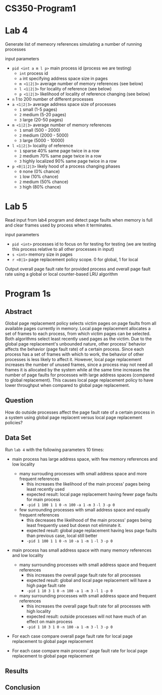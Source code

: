 # CS350-Program1

# Lab 4
Generate list of memeory references simulating a number of running processes

input parameters
- `pid <int a m l p>` main process id (process we are testing)
    - `int` process id
    - `a` int specifying address space size in pages
    - `m <1|2|3>` average number of memory references (see below)
    - `l <1|2|3>` for locality of reference (see below)
    - `p <1|2|3>` likelihood of locality of reference changing (see below)
- `n` 1 to 200 number of different processes
- `a <1|2|3>` average address space size of processes
    - `1` small (1-5 pages)
    - `2` medium (5-20 pages)
    - `3` large (20-50 pages)
- `m <1|2|3>` average number of memory references
    - `1` small (500 - 2000)
    - `2` medium (2000 - 5000)
    - `3` large (5000 - 10000)
- `l <1|2|3>` locality of reference
    - `1` sparse 40% same page twice in a row
    - `2` medium 70% same page twice in a row
    - `3` highly localized 90% same page twice in a row
- `p <0|1|2|3>` likely hood of a process changing phases
    - `0` none (0% chance)
    - `1` low (10% chance)
    - `2` medium (50% chance)
    - `3` high (80% chance)

# Lab 5
Read input from lab4 program and detect page faults when memory is full
and clear frames used by process when it terminates.

input parameters
- `pid <int>` processes id to focus on for testing for testing (we are testing this process relative to all other processes in input)
- `s <int>` memory size in pages
- `r <0|1>` page replacement policy scope. 0 for global, 1 for local

Output overall page fault rate for provided process and overall page fault rate using a global or local counter-based LRU algorithm

# Program 1s
## Abstract
Global page replacement policy selects victim pages on page faults from all available
pages currently in memory. Local page replacement allocates a set of frames to each
process, from which victim pages can be selected. Both algorithms select least recently
used pages as the victim. Due to the global page replacement's unbounded nature,
other process' behavior affects the behavior (page fault rate) of a certain process.
Since each process has a set of frames with which to work, the behavior of other processes
is less likely to affect it. However, local page replacement increases the number
of unused frames, since a process may not need all frames it is allocated by the 
system while at the same time increases the number of page faults for processes with
large address spaces (compared to global replacement). This causes local page replacement
policy to have lower throughput when compared to global page replacement.

## Question
How do outside processes affect the page fault rate of a certain process in a 
system using global page replacent versus local page replacement policies?

## Data Set
Run `lab 4` with the following parameters 10 times:
- main process has large address space, with few memory references and low locality
    - many surrouding processes with small address space and more frequent references
        - this increases the likelihood of the main process' pages being least recently used
        - expected result: local page replacement having fewer page faults for main process
        - `-pid 1 100 1 1 0` `-n 100` `-a 1` `-m 3` `-l 3` `-p 0`
    - few surrounding processes with small address space and equally frequent references
        - this decreases the likelihood of the main process' pages being least frequently used but doesn not eliminate it. 
        - expected result: global page replacement having less page faults than previous case, local still better
        - `-pid 1 100 1 1 0` `-n 10` `-a 1` `-m 1` `-l 3` `-p 0`
- main process has small address space with many memory references and low locality
    - many surrounding processes with small address space and frequent references
        - this increases the overall page fault rate for all processes
        - expected result: global and local page replacement will have a high page fault rate
        - `-pid 1 10 3 1 0` `-n 100` `-a 1` `-m 3` `-l 1` `-p 0`
    - many surrounding processes with small address space and frequent references
        - this increases the overall page fault rate for all processes with high locality
        - expected result: outside processes will not have much of an effect on main process
        - `-pid 1 10 3 1 0` `-n 100` `-a 1` `-m 3` `-l 3` `-p 0`

- For each case compare overall page fault rate for local page replacement to global page replacement
- For each case compare main process' page fault rate for local page replacement to global page replacement 

## Results

## Conclusion
